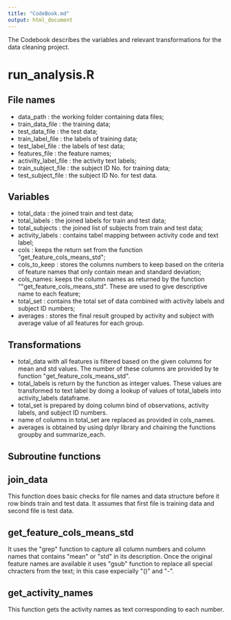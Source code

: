 ```yaml
---
title: "CodeBook.md"
output: html_document
---
```

The Codebook describes the variables and relevant transformations for the data cleaning project.

# run_analysis.R

## File names

- data_path             : the working folder containing data files;
- train_data_file       : the training data;
- test_data_file        : the test data;
- train_label_file      : the labels of training data;
- test_label_file       : the labels of test data;
- features_file         : the feature names;
- activilty_label_file  : the activity text labels; 
- train_subject_file    : the subject ID No. for training data;
- test_subject_file     : the subject ID No. for test data.

## Variables

 - total_data       : the joined train and test data;
 - total_labels     : the joined labels for train and test data;
 - total_subjects   : the joined list of subjects from train and test data;
 - activity_labels : contains tabel mapping between activity code and text label;
 - cols            : keeps the return set from the function "get_feature_cols_means_std";
 - cols_to_keep : stores the columns numbers to keep based on the criteria of feature names that only contain mean and standard deviation;
 - cols_names: keeps the column names as returned by the function ""get_feature_cols_means_std". These are used to give descriptive name to each feature;
 - total_set   : contains the total set of data combined with activity labels and subject ID numbers;
 - averages : stores the final result grouped by activity and subject with average value of all features for each group.

## Transformations
  - total_data with all features is filtered based on the given columns for mean and std values. The number of these columns are provided by te function "get_feature_cols_means_std".
  - total_labels is return by the function as integer values. These values are transformed to text label by doing a lookup of values of total_labels into activity_labels dataframe.
  - total_set is prepared by doing column bind of observations, activity labels, and subject ID numbers.
  - name of columns in total_set are replaced as provided in cols_names.
  - averages is obtained by using dplyr library and chaining the functions groupby and summarize_each.
  
## Subroutine functions

## join_data

This function does basic checks for file names and data structure before it row binds train and test data. It assumes that first file is training data and second file is test data.
    
## get_feature_cols_means_std

It uses the "grep" function to capture all column numbers and column names that contains "mean" or "std" in its description. Once the original feature names are available it uses "gsub" function to replace all special chracters from the text; in this case expecially "()" and "-".

## get_activity_names
This function gets the activity names as text corresponding to each number.
